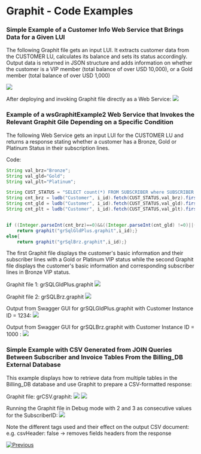# Graphit - Code Examples
### Simple Example of a Customer Info Web Service that Brings Data for a Given LUI

The following Graphit file gets an input LUI. It extracts customer data from the CUSTOMER LU, calculates its balance and sets its status accordingly.  
Output data is returned in JSON structure and adds information on whether the customer is a VIP member (total balance of over USD 10,000), or a Gold member (total balance of over USD 1,000) 

![](/articles/15_web_services/17_Graphit/images/58_graphit_examples.PNG)

After deploying and invoking Graphit file directly as a Web Service:
![](/articles/15_web_services/17_Graphit/images/59_graphit_examples.PNG)


###  Example of a wsGraphitExample2 Web Service that Invokes the Relevant Graphit Gile Depending on a Specific Condition    
The following Web Service gets an input LUI for the CUSTOMER LU and returns a response stating whether a customer has a Bronze, Gold or Platinum Status in their subscription lines.

Code:

```java
String val_brz="Bronze";
String val_gld="Gold";
String val_plt="Platinum";

String CUST_STATUS = "SELECT count(*) FROM SUBSCRIBER where SUBSCRIBER.VIP_STATUS=?";
String cnt_brz = ludb("Customer", i_id).fetch(CUST_STATUS,val_brz).firstValue().toString();
String cnt_gld = ludb("Customer", i_id).fetch(CUST_STATUS,val_gld).firstValue().toString();
String cnt_plt = ludb("Customer", i_id).fetch(CUST_STATUS,val_plt).firstValue().toString();


if ((Integer.parseInt(cnt_brz)==0)&&((Integer.parseInt(cnt_gld) !=0)||(Integer.parseInt(cnt_plt) !=0))){
	return graphit("grSqlGldPlus.graphit",i_id);}
else{
	return graphit("grSqlBrz.graphit",i_id);}
```

The first Graphit file displays the customer's basic information and their subscriber lines with a Gold or Platinum VIP status while the second Graphit file displays the customer's basic information and corresponding subscriber lines in Bronze VIP status.

Graphit file 1: grSQLGldPlus.graphit
![](/articles/15_web_services/17_Graphit/images/60_graphit_examples.PNG)


Graphit file 2: grSQLBrz.graphit
![](/articles/15_web_services/17_Graphit/images/62_graphit_examples.PNG)


Output from Swagger GUI for grSQLGldPlus.graphit with Customer Instance ID = 1234:
![](/articles/15_web_services/17_Graphit/images/59_graphit_examples.PNG)

Output from Swagger GUI for grSQLBrz.graphit with Customer Instance ID = 1000 :
![](/articles/15_web_services/17_Graphit/images/59a_graphit_examples.PNG)

### Simple Example with CSV Generated from JOIN Queries Between Subscriber and Invoice Tables From the Billing_DB External Database
This example displays how to retrieve data from multiple tables in the Billing_DB database and use Graphit to prepare a CSV-formatted response:

Graphit file: grCSV.graphit:
![](/articles/15_web_services/17_Graphit/images/63_graphit_examples.PNG)
![](/articles/15_web_services/17_Graphit/images/64_graphit_examples.PNG)

Running the Graphit file in Debug mode with 2 and 3 as consecutive values for the SubscriberID:
![](/articles/15_web_services/17_Graphit/images/65_graphit_examples.PNG)

Note the different tags used and their effect on the output CSV document:
e.g. csvHeader: false -> removes fields headers from the response







[![Previous](/articles/images/Previous.png)](/articles/15_web_services/17_Graphit/09_invoke_graphit_from_outside_studio.md)
